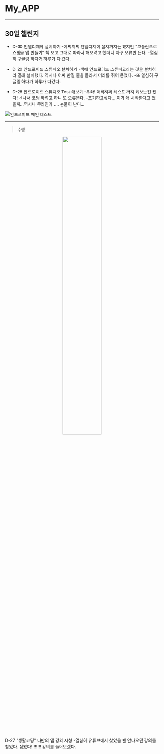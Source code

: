# My_APP

---
## 30일 챌린지  
   
 
+ D-30 인텔리제이 설치하기
 -어찌저찌 인텔리제이 설치까지는 했지만 "코틀린으로 쇼핑몰 앱 만들기" 책 보고 그대로 따라서 해보려고 했더니 자꾸 오류만 뜬다.
 -열심히 구글링 하다가 하루가 다 갔다.
 
+ D-29 안드로이드 스튜디오 설치하기
 -책에 안드로이드 스튜디오라는 것을 설치하라 길래 설치했다. 역시나 어찌 만질 줄을 몰라서 머리를 쥐어 뜯었다.
 -또 열심히 구글링 하다가 하루가 다갔다.

+ D-28 안드로이드 스튜디오 Test 해보기
 -우와! 어찌저찌 테스트 까지 켜보는건 됐다! 신나서 코딩 하려고 하니 또 오류뜬다.
 -포기하고싶다....이거 왜 시작한다고 했을까...역시나 무리인가 .... 눈물이 난다...
 
  
![안드로이드 메인 테스트](https://user-images.githubusercontent.com/77481265/106556328-9f5ffb00-6562-11eb-9973-960153f1e852.JPG)
 
---
>수행

<center><img src="https://user-images.githubusercontent.com/77481265/106556487-0c739080-6563-11eb-8dfe-3413a07f123b.JPG" width="50%" height="50%"></center>

 D-27 "생활코딩" 나만의 앱 강의 시청
 -열심히 유튜브에서 찾았을 땐 안나오던 강의를 찾았다. 심봤다!!!!!!!! 강의를 들어보겠다.
  
